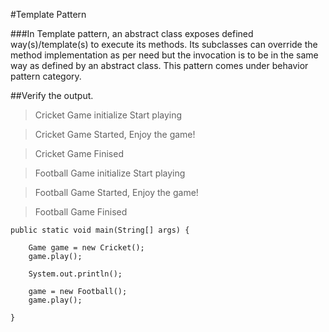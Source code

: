 #Template Pattern

###In Template pattern, an abstract class exposes defined way(s)/template(s) to execute its methods. Its subclasses can override the method implementation as per need but the invocation is to be in the same way as defined by an abstract class. This pattern comes under behavior pattern category.

##Verify the output.

>Cricket Game initialize Start playing

>Cricket Game Started,  Enjoy the game!

>Cricket Game Finised


>Football Game initialize Start playing

>Football Game Started,  Enjoy the game!

>Football Game Finised




	public static void main(String[] args) {

		Game game = new Cricket();
		game.play();

		System.out.println();

		game = new Football();
		game.play();

	}